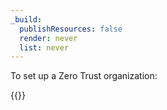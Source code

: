 ```yaml
---
_build:
  publishResources: false
  render: never
  list: never
---
```


To set up a Zero Trust organization:

{{<render file=_choose-team-name.md productFolder="cloudflare-one">}}